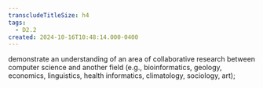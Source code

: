 ```yaml
---
transcludeTitleSize: h4
tags:
  - D2.2
created: 2024-10-16T10:48:14.000-0400
---
```

demonstrate an understanding of an area of collaborative research between computer science and another field (e.g., bioinformatics, geology, economics, linguistics, health informatics, climatology, sociology, art);